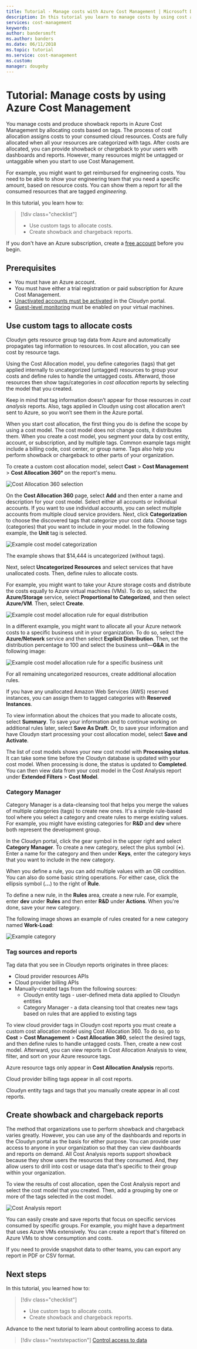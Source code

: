 ```yaml
---
title: Tutorial - Manage costs with Azure Cost Management | Microsoft Docs
description: In this tutorial you learn to manage costs by using cost allocation and showback and chargeback reports.
services: cost-management
keywords:
author: bandersmsft
ms.author: banders
ms.date: 06/11/2018
ms.topic: tutorial
ms.service: cost-management
ms.custom:
manager: dougeby
---
```


# Tutorial: Manage costs by using Azure Cost Management

You manage costs and produce showback reports in Azure Cost Management by allocating costs based on tags. The process of cost allocation assigns costs to your consumed cloud resources. Costs are fully allocated when all your resources are categorized with tags. After costs are allocated, you can provide showback or chargeback to your users with dashboards and reports. However, many resources might be untagged or untaggable when you start to use Cost Management.

For example, you might want to get reimbursed for engineering costs. You need to be able to show your engineering team that you need a specific amount, based on resource costs. You can show them a report for all the consumed resources that are tagged *engineering*.

In this tutorial, you learn how to:

> [!div class="checklist"]
> * Use custom tags to allocate costs.
> * Create showback and chargeback reports.

If you don't have an Azure subscription, create a  [free account](https://azure.microsoft.com/free/?WT.mc_id=A261C142F) before you begin.

## Prerequisites

- You must have an Azure account.
- You must have either a trial registration or paid subscription for Azure Cost Management.
- [Unactivated accounts must be activated](activate-subs-accounts.md) in the Cloudyn portal.
- [Guest-level monitoring](azure-vm-extended-metrics.md) must be enabled on your virtual machines.


## Use custom tags to allocate costs

Cloudyn gets resource group tag data from Azure and automatically propagates tag information to resources. In cost allocation, you can see cost by resource tags.

Using the Cost Allocation model, you define categories (tags) that get applied internally to uncategorized (untagged) resources to group your costs and define rules to handle the untagged costs. Afterward, those resources then show tags/categories in *cost allocation* reports by selecting the model that you created.

Keep in mind that tag information doesn’t appear for those resources in *cost analysis* reports. Also, tags applied in Cloudyn using cost allocation aren’t sent to Azure, so you won’t see them in the Azure portal.

When you start cost allocation, the first thing you do is define the scope by using a cost model. The cost model does not change costs, it distributes them. When you create a cost model, you segment your data by cost entity, account, or subscription, and by multiple tags. Common example tags might include a billing code, cost center, or group name. Tags also help you perform showback or chargeback to other parts of your organization.

To create a custom cost allocation model, select **Cost** &gt; **Cost Management** &gt; **Cost Allocation 360°** on the report's menu.

![Cost Allocation 360 selection](./media/tutorial-manage-costs/cost-allocation-360.png)

On the **Cost Allocation 360** page, select **Add** and then enter a name and description for your cost model. Select either all accounts or individual accounts. If you want to use individual accounts, you can select multiple accounts from multiple cloud service providers. Next, click **Categorization** to choose the discovered tags that categorize your cost data. Choose tags (categories) that you want to include in your model. In the following example, the **Unit** tag is selected.

![Example cost model categorization](./media/tutorial-manage-costs/cost-model01.png)



The example shows that $14,444 is uncategorized (without tags).

Next, select **Uncategorized Resources** and select services that have unallocated costs. Then, define rules to allocate costs.

For example, you might want to take your Azure storage costs and distribute the costs equally to Azure virtual machines (VMs). To do so, select the **Azure/Storage** service, select **Proportional to Categorized**, and then select **Azure/VM**. Then, select **Create**.

![Example cost model allocation rule for equal distribution](./media/tutorial-manage-costs/cost-model02.png)



In a different example, you might want to allocate all your Azure network costs to a specific business unit in your organization. To do so, select the **Azure/Network** service and then select **Explicit Distribution**. Then, set the distribution percentage to 100 and select the business unit—**G&amp;A** in the following image:

![Example cost model allocation rule for a specific business unit](./media/tutorial-manage-costs/cost-model03.png)



For all remaining uncategorized resources, create additional allocation rules.

If you have any unallocated Amazon Web Services (AWS) reserved instances, you can assign them to tagged categories with **Reserved Instances**.

To view information about the choices that you made to allocate costs, select **Summary**. To save your information and to continue working on additional rules later, select **Save As Draft**. Or, to save your information and have Cloudyn start processing your cost allocation model, select **Save and Activate**.

The list of cost models shows your new cost model with **Processing status**. It can take some time before the Cloudyn database is updated with your cost model. When processing is done, the status is updated to **Completed**. You can then view data from your cost model in the Cost Analysis report under **Extended Filters** &gt; **Cost Model**.

### Category Manager

Category Manager is a data-cleansing tool that helps you merge the values of multiple categories (tags) to create new ones. It's a simple rule-based tool where you select a category and create rules to merge existing values. For example, you might have existing categories for **R&amp;D** and **dev** where both represent the development group.

In the Cloudyn portal, click the gear symbol in the upper right and select **Category Manager**. To create a new category, select the plus symbol (**+**). Enter a name for the category and then under **Keys**, enter the category keys that you want to include in the new category.

When you define a rule, you can add multiple values with an OR condition. You can also do some basic string operations. For either case, click the ellipsis symbol (**…**) to the right of **Rule**.

To define a new rule, in the **Rules** area, create a new rule. For example, enter **dev** under **Rules** and then enter **R&amp;D** under **Actions**. When you're done, save your new category.

The following image shows an example of rules created for a new category named **Work-Load**:

![Example category](./media/tutorial-manage-costs/category01.png)

### Tag sources and reports

Tag data that you see in Cloudyn reports originates in three places:

- Cloud provider resources APIs
- Cloud provider billing APIs
- Manually-created tags from the following sources:
    - Cloudyn entity tags - user-defined meta data applied to Cloudyn entities
    - Category Manager - a data cleansing tool that creates new tags based on rules that are applied to existing tags

To view cloud provider tags in Cloudyn cost reports you must create a custom cost allocation model using Cost Allocation 360. To do so, go to **Cost** > **Cost Management** > **Cost Allocation 360**, select the desired tags, and then define rules to handle untagged costs. Then, create a new cost model. Afterward, you can view reports in Cost Allocation Analysis to view, filter, and sort on your Azure resource tags.

Azure resource tags only appear in **Cost Allocation Analysis** reports.

Cloud provider billing tags appear in all cost reports.

Cloudyn entity tags and tags that you manually create appear in all cost reports.


## Create showback and chargeback reports

The method that organizations use to perform showback and chargeback varies greatly. However, you can use any of the dashboards and reports in the Cloudyn portal as the basis for either purpose. You can provide user access to anyone in your organization so that they can view dashboards and reports on demand. All Cost Analysis reports support showback because they show users the resources that they consumed. And, they allow users to drill into cost or usage data that's specific to their group within your organization.

To view the results of cost allocation, open the Cost Analysis report and select the cost model that you created. Then, add a grouping by one or more of the tags selected in the cost model.

![Cost Analysis report](./media/tutorial-manage-costs/cost-analysis.png)

You can easily create and save reports that focus on specific services consumed by specific groups. For example, you might have a department that uses Azure VMs extensively. You can create a report that's filtered on Azure VMs to show consumption and costs.

If you need to provide snapshot data to other teams, you can export any report in PDF or CSV format.


## Next steps

In this tutorial, you learned how to:

> [!div class="checklist"]
> * Use custom tags to allocate costs.
> * Create showback and chargeback reports.



Advance to the next tutorial to learn about controlling access to data.

> [!div class="nextstepaction"]
> [Control access to data](tutorial-user-access.md)
